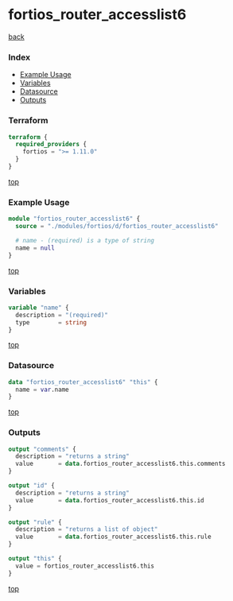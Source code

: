 # fortios_router_accesslist6

[back](../fortios.md)

### Index

- [Example Usage](#example-usage)
- [Variables](#variables)
- [Datasource](#datasource)
- [Outputs](#outputs)

### Terraform

```terraform
terraform {
  required_providers {
    fortios = ">= 1.11.0"
  }
}
```

[top](#index)

### Example Usage

```terraform
module "fortios_router_accesslist6" {
  source = "./modules/fortios/d/fortios_router_accesslist6"

  # name - (required) is a type of string
  name = null
}
```

[top](#index)

### Variables

```terraform
variable "name" {
  description = "(required)"
  type        = string
}
```

[top](#index)

### Datasource

```terraform
data "fortios_router_accesslist6" "this" {
  name = var.name
}
```

[top](#index)

### Outputs

```terraform
output "comments" {
  description = "returns a string"
  value       = data.fortios_router_accesslist6.this.comments
}

output "id" {
  description = "returns a string"
  value       = data.fortios_router_accesslist6.this.id
}

output "rule" {
  description = "returns a list of object"
  value       = data.fortios_router_accesslist6.this.rule
}

output "this" {
  value = fortios_router_accesslist6.this
}
```

[top](#index)